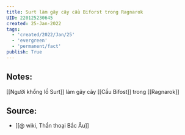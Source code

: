 ```yaml
---
title: Surt làm gãy cây cầu Biforst trong Ragnarok
UID: 220125230645
created: 25-Jan-2022
tags:
  - 'created/2022/Jan/25'
  - 'evergreen'
  - 'permanent/fact'
publish: True
---
```

## Notes:
[[Người khổng lồ Surt]] làm gãy cây [[Cầu Bifost]] trong [[Ragnarok]]

## Source:
- [[@ wiki, Thần thoại Bắc Âu]]


